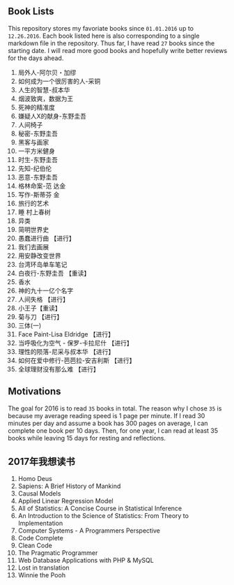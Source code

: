 ## Book Lists

This repository stores my favoriate books since `01.01.2016` up to `12.26.2016`. Each book listed here is also corresponding to a single markdown file in the repository. Thus far, I have read `27` books since the starting date. I will read more good books and hopefully write better reviews for the days ahead. 

1. 局外人-阿尔贝・加缪
2. 如何成为一个很厉害的人-采铜
3. 人生的智慧-叔本华
4. 烟波致爽，数据为王
5. 死神的精准度
6. 嫌疑人X的献身-东野圭吾
7. 人间椅子
8. 秘密-东野圭吾
9. 黑客与画家
10. 一平方米健身
11. 时生-东野圭吾
12. 先知-纪伯伦
13. 恶意-东野圭吾
14. 格林命案-范 达金
15. 写作-斯蒂芬 金
16. 旅行的艺术 
17. 睡 村上春树
18. 异类 
19. 简明世界史
20. 愚蠢进行曲 【进行】 
21. 我们去画展
22. 用安静改变世界
23. 台湾环岛单车笔记
24. 白夜行-东野圭吾 【重读】
25. 香水 
26. 神的九十一亿个名字 
27. 人间失格 【进行】
28. 小王子【重读】
29. 菊与刀 【进行】
30. 三体(一) 
31. Face Paint-Lisa Eldridge 【进行】
32. 当呼吸化为空气 - 保罗-卡拉尼什 【进行】 
33. 理性的陨落-尼采与叔本华 【进行】
34. 如何在爱中修行-芭芭拉-安吉利斯 【进行】 
35. 全球理财没有那么难 【进行】 

## Motivations 
The goal for 2016 is to read `35` books in total. 
The reason why I chose `35` is because my average reading speed is 1 page per minute. 
If I read 30 minutes per day and assume a book has 300 pages on average, I can complete one book per 10 days. 
Then, for one year, I can read at least 35 books while leaving 15 days for resting and reflections. 

## 2017年我想读书
1. Homo Deus
2. Sapiens: A Brief History of Mankind
3. Causal Models
4. Applied Linear Regression Model
5. All of Statistics: A Concise Course in Statistical Inference
6. An Introduction to the Science of Statistics: From Theory to Implementation
7. Computer Systems - A Programmers Perspective
8. Code Complete
9. Clean Code
10. The Pragmatic Programmer 
11. Web Database Applications with PHP & MySQL
12. Lost in translation
13. Winnie the Pooh
